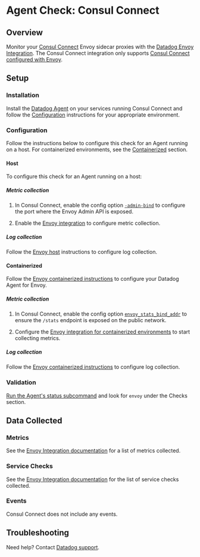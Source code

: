 # Agent Check: Consul Connect

## Overview

Monitor your [Consul Connect][1] Envoy sidecar proxies with the [Datadog Envoy Integration][2]. The Consul Connect integration only supports [Consul Connect configured with Envoy][3]. 

## Setup

### Installation

Install the [Datadog Agent][4] on your services running Consul Connect and follow the [Configuration](#configuration) instructions for your appropriate environment.

### Configuration
Follow the instructions below to configure this check for an Agent running on a host. For containerized environments, see the [Containerized](#containerized) section.

<!-- xxx tabs xxx -->
<!-- xxx tab "Host" xxx -->

#### Host

To configure this check for an Agent running on a host:

##### Metric collection
1. In Consul Connect, enable the config option [`-admin-bind`][5] to configure the port where the Envoy Admin API is exposed.

2. Enable the [Envoy integration][6] to configure metric collection.

##### Log collection

Follow the [Envoy host][7] instructions to configure log collection.  

<!-- xxz tab xxx -->
<!-- xxx tab "Containerized" xxx -->

#### Containerized

Follow the [Envoy containerized instructions][8] to configure your Datadog Agent for Envoy. 

##### Metric collection

1. In Consul Connect, enable the config option [`envoy_stats_bind_addr`][9] to ensure the `/stats` endpoint is exposed on the public network.

 2. Configure the [Envoy integration for containerized environments][10] to start collecting metrics. 

##### Log collection

Follow the [Envoy containerized instructions][11] to configure log collection.

<!-- xxz tab xxx -->
<!-- xxz tabs xxx -->

### Validation

[Run the Agent's status subcommand][12] and look for `envoy` under the Checks section.

## Data Collected

### Metrics

See the [Envoy Integration documentation][13] for a list of metrics collected. 

### Service Checks

See the [Envoy Integration documentation][14] for the list of service checks collected. 

### Events

Consul Connect does not include any events.

## Troubleshooting

Need help? Contact [Datadog support][15].

[1]: https://www.consul.io/docs/connect#connect
[2]: https://docs.khulnasoft.com/integrations/envoy/
[3]: https://www.consul.io/docs/connect/proxies/envoy#envoy-integration
[4]: https://app.khulnasoft.com/account/settings/agent/latest
[5]: https://www.consul.io/commands/connect/envoy#admin-bind
[6]: https://docs.khulnasoft.com/integrations/envoy/?tab=host#metric-collection
[7]: https://docs.khulnasoft.com/integrations/envoy/?tab=host#log-collection
[8]: https://docs.khulnasoft.com/integrations/envoy/?tab=containerized#containerized
[9]: https://www.consul.io/docs/connect/proxies/envoy#envoy_stats_bind_addr
[10]: https://docs.khulnasoft.com/integrations/envoy/?tab=containerized#metric-collection
[11]: https://docs.khulnasoft.com/integrations/envoy/?tab=containerized#log-collection
[12]: https://docs.khulnasoft.com/agent/guide/agent-commands/?#agent-status-and-information
[13]: https://docs.khulnasoft.com/integrations/envoy/?tab=host#metrics
[14]: https://docs.khulnasoft.com/integrations/envoy/?tab=host#service-checks
[15]: https://docs.khulnasoft.com/help/
